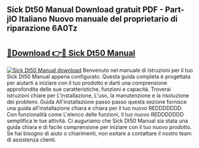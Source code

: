 ## Sick Dt50 Manual Download gratuit PDF - Part-jIO Italiano Nuovo manuale del proprietario di riparazione 6A0Tz

# <h2><a href="http://dfa5twr.blite.top/?on=Sick+Dt50+Manual">🔗Download 👉🔴 Sick Dt50 Manual</a></h2>

[![Sick Dt50 Manual download](https://i.imgur.com/lujVjoI.png)](http://dfa5twr.blite.top/?on=Sick+Dt50+Manual)
Benvenuto nel manuale di Istruzioni per il tuo Sick Dt50 Manual appena configurato. Questa guida completa è progettata per aiutarti a iniziare con il tuo prodotto e darti una comprensione approfondita delle sue caratteristiche, funzioni e capacità. Troverai istruzioni chiare per L'installazione, L'uso, la manutenzione e la risoluzione dei problemi. Guida All'installazione passo passo questa sezione fornisce una guida all'installazione chiara e chiara per il tuo nuovo REDDDDDDD. Con funzionalità come L'elenco delle funzioni, il tuo nuovo REDDDDDDD semplifica le tue attività. Ci auguriamo che Sick Dt50 Manual sia stata una guida chiara e di facile comprensione per iniziare con il tuo nuovo prodotto. Se hai bisogno di aiuto o chiarimenti, non esitare a contattare il nostro team di assistenza clienti.

